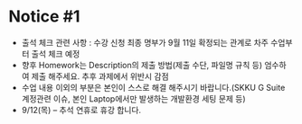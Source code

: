 # Notice #1
* 출석 체크 관련 사항 : 수강 신청 최종 명부가 9월 11일 확정되는 관계로 차주 수업부터 출석 체크 예정
* 향후 Homework는 Description의 제출 방법(제출 수단, 파일명 규칙 등) 엄수하여 제출 해주세요. 추후 과제에서 위반시 감점
* 수업 내용 이외의 부분은 본인이 스스로 해결 해주시기 바랍니다.(SKKU G Suite 계정관련 이슈, 본인 Laptop에서만 발생하는 개발환경 세팅 문제 등)
* 9/12(목) – 추석 연휴로 휴강 합니다.
